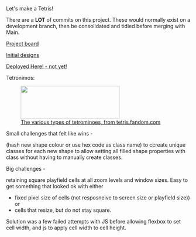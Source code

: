 Let's make a Tetris!

There are a **LOT** of commits on this project.  These would normally exist on a development branch, then be consolidated and tidied before merging with Main.


[Project board](https://github.com/users/DBBrowne/projects/1)

[Initial designs](https://github.com/DBBrowne/ga-sei-projectone/wiki/initial-layouts)

[Deployed Here! - not yet!]()

Tetronimos:
<figure class="pi-item pi-image" data-source="image">
	<a href="https://static.wikia.nocookie.net/tetrisconcept/images/c/ca/Tetromino_image.png/revision/latest?cb=20090706171943" class="image image-thumbnail" title="">
		<img src="https://static.wikia.nocookie.net/tetrisconcept/images/c/ca/Tetromino_image.png/revision/latest/scale-to-width-down/350?cb=20090706171943" srcset="https://static.wikia.nocookie.net/tetrisconcept/images/c/ca/Tetromino_image.png/revision/latest/scale-to-width-down/350?cb=20090706171943 1x, https://static.wikia.nocookie.net/tetrisconcept/images/c/ca/Tetromino_image.png/revision/latest/scale-to-width-down/700?cb=20090706171943 2x" class="pi-image-thumbnail" alt="" data-image-key="Tetromino_image.png" data-image-name="Tetromino image.png" width="270" height="90">
	<figcaption class="pi-item-spacing pi-caption">The various types of tetrominoes, from tetris.fandom.com</figcaption>
  </a>
</figure>

Small challenges that felt like wins - 

(hash new shape colour or use hex code as class name) to ccreate unique classes for each new shape to allow setting all filled shape properties with class without having to manually create classes.

Big challenges - 

retaining square playfield cells at all zoom levels and window sizes.  Easy to get something that looked ok with either 
  - fixed pixel size of cells (not resposneive to screen size or playfield size))
or 
  - cells that resize, but do not stay square.

Solution was a few failed attempts with JS before allowing flexbox to set cell width, and js to apply cell width to cell height.